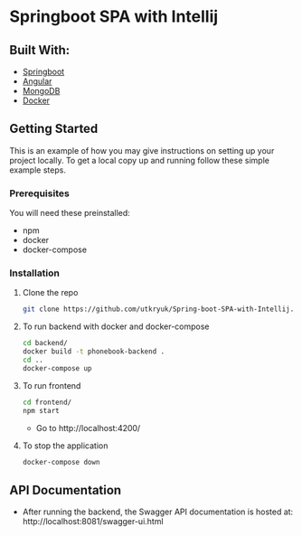 # Springboot SPA with Intellij


## Built With:

* [Springboot](https://spring.io/projects/spring-boot)
* [Angular](https://angular.io/)
* [MongoDB](https://www.mongodb.com/)
* [Docker](https://www.docker.com/)


## Getting Started

This is an example of how you may give instructions on setting up your project locally.
To get a local copy up and running follow these simple example steps.

### Prerequisites

You will need these preinstalled:

* npm
* docker
* docker-compose

### Installation

1. Clone the repo
    ```sh
    git clone https://github.com/utkryuk/Spring-boot-SPA-with-Intellij.git
    ```
2. To run backend with docker and docker-compose
   ```sh
   cd backend/
   docker build -t phonebook-backend .
   cd ..
   docker-compose up
   ```

3. To run frontend
    ```sh
    cd frontend/
    npm start
   ```
    - Go to http://localhost:4200/

4. To stop the application
   ```sh
   docker-compose down
   ```

## API Documentation

- After running the backend, the Swagger API documentation is hosted at: http://localhost:8081/swagger-ui.html